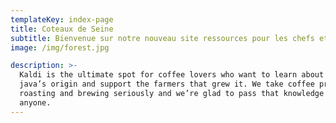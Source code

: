 ```yaml
---
templateKey: index-page
title: Coteaux de Seine
subtitle: Bienvenue sur notre nouveau site ressources pour les chefs et équipiers de groupe
image: /img/forest.jpg

description: >-
  Kaldi is the ultimate spot for coffee lovers who want to learn about their
  java’s origin and support the farmers that grew it. We take coffee production,
  roasting and brewing seriously and we’re glad to pass that knowledge to
  anyone.
---
```

